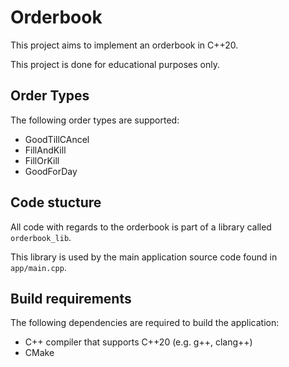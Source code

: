 # Orderbook

This project aims to implement an orderbook in C++20.

This project is done for educational purposes only.

## Order Types

The following order types are supported:

* GoodTillCAncel
* FillAndKill
* FillOrKill
* GoodForDay

## Code stucture

All code with regards to the orderbook is part of a library called `orderbook_lib`.

This library is used by the main application source code found in `app/main.cpp`.

## Build requirements

The following dependencies are required to build the application:

* C++ compiler that supports C++20 (e.g. g++, clang++)
* CMake

